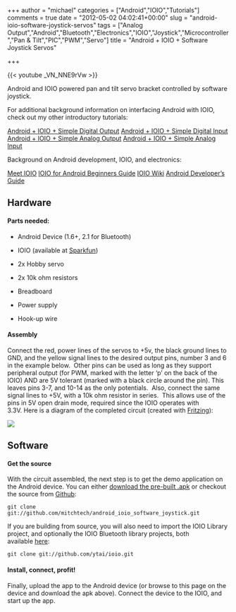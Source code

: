 +++
author = "michael"
categories = ["Android","IOIO","Tutorials"]
comments = true
date = "2012-05-02 04:02:41+00:00"
slug = "android-ioio-software-joystick-servos"
tags = ["Analog Output","Android","Bluetooth","Electronics","IOIO","Joystick","Microcontroller","Pan &amp; Tilt","PIC","PWM","Servo"]
title = "Android + IOIO + Software Joystick Servos"

+++

{{< youtube _VN_NNE9rVw >}}

Android and IOIO powered pan and tilt servo bracket controlled by software joystick.

For additional background information on interfacing Android with IOIO, check out my other introductory tutorials:

[Android + IOIO + Simple Digital Output](http://mitchtech.net/android-ioio-simple-digital-output/)
[Android + IOIO + Simple Digital Input](http://mitchtech.net/android-ioio-simple-digital-input/)
[Android + IOIO + Simple Analog Output](http://mitchtech.net/android-ioio-simple-analog-output/)
[Android + IOIO + Simple Analog Input](http://mitchtech.net/android-ioio-simple-analog-input/)

Background on Android development, IOIO, and electronics:

[Meet IOIO](http://ytai-mer.blogspot.com/2011/04/meet-ioio-io-for-android.html)
[IOIO for Android Beginners Guide](http://www.sparkfun.com/tutorials/280)
[IOIO Wiki](https://github.com/ytai/ioio/wiki)
[Android Developer’s Guide](http://developer.android.com/guide/index.html)

## Hardware

#### Parts needed:

  * Android Device (1.6+, 2.1 for Bluetooth)

  * IOIO (available at [Sparkfun](http://www.sparkfun.com/products/10748))

  * 2x Hobby servo

  * 2x 10k ohm resistors

  * Breadboard

  * Power supply

  * Hook-up wire

#### Assembly

Connect the red, power lines of the servos to +5v, the black ground lines to GND, and the yellow signal lines to the desired output pins, number 3 and 6 in the example below.  Other pins can be used as long as they support peripheral output (for PWM, marked with the letter ‘p’ on the back of the IOIO) AND are 5V tolerant (marked with a black circle around the pin). This leaves pins 3-7, and 10-14 as the only potentials.  Also, connect the same signal lines to +5V, with a 10k ohm resistor in series.  This allows use of the pins in 5V open drain mode, required since the IOIO operates with 3.3V. Here is a diagram of the completed circuit (created with [Fritzing](http://fritzing.org/)):

[![](http://mitchtech.net/wp-content/uploads/2012/05/ioio_dual_servo.png)](http://mitchtech.net/wp-content/uploads/2012/05/ioio_dual_servo.png)

## Software

#### Get the source

With the circuit assembled, the next step is to get the demo application on the Android device. You can either [download the pre-built .apk](http://mitch-tech.appspot.com/ioio/IOIOSoftwareJoystick.apk) or checkout the source from [Github](https://github.com/mitchtech/android_ioio_software_joystick):

```
git clone git://github.com/mitchtech/android_ioio_software_joystick.git
```

If you are building from source, you will also need to import the IOIO Library project, and optionally the IOIO Bluetooth library projects, both available [here](https://github.com/ytai/ioio):

```
git clone git://github.com/ytai/ioio.git
```

#### Install, connect, profit!

Finally, upload the app to the Android device (or browse to this page on the device and download the apk above). Connect the device to the IOIO, and start up the app.

